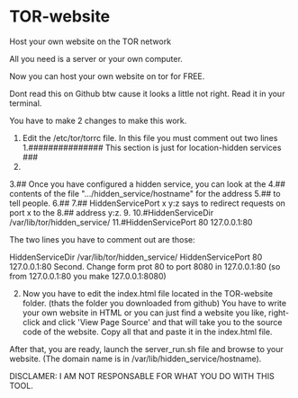 # TOR-website
Host your own website on the TOR network

All you need is a server or your own computer.

Now you can host your own website on tor for FREE.


Dont read this on Github btw cause it looks a little not right. Read it in your terminal.

You have to make 2 changes to make this work.
1. Edit the /etc/tor/torrc file.
In this file you must comment out two lines
1.############### This section is just for location-hidden services ###
2. 
3.## Once you have configured a hidden service, you can look at the
4.## contents of the file ".../hidden_service/hostname" for the address
5.## to tell people.
6.##
7.## HiddenServicePort x y:z says to redirect requests on port x to the
8.## address y:z.
9. 
10.#HiddenServiceDir /var/lib/tor/hidden_service/
11.#HiddenServicePort 80 127.0.0.1:80

The two lines you have to comment out are those:

HiddenServiceDir /var/lib/tor/hidden_service/
HiddenServicePort 80 127.0.0.1:80
Second. Change form prot 80 to port 8080 in 127.0.0.1:80 (so from 127.0.0.1:80 you make 127.0.0.1:8080)

2. Now you have to edit the index.html file located in the TOR-website folder. (thats the  folder you downloaded from github)
You have to write your own website in HTML or you can just find a website you like, right-click and click 'View Page Source' and that will take you to the source code of the website. Copy all that and paste it in the index.html file.

After that, you are ready, launch the server_run.sh file and browse to your website. (The domain name is in /var/lib/hidden_service/hostname).

DISCLAMER: I AM NOT RESPONSABLE FOR WHAT YOU DO WITH THIS TOOL.
